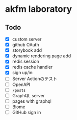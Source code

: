# akfm laboratory

## Todo

- [x] custom server
- [x] github OAuth
- [x] storybook add
- [x] dynamic rendering page add
- [x] redis session
- [x] redis cache handler
- [x] sign up/in
- [ ] Server Actionのテスト
- [ ] OpenAPI
- [ ] `/posts`
- [ ] GraphQL server
- [ ] pages with graphql
- [ ] Biome
- [ ] GitHub sign in
